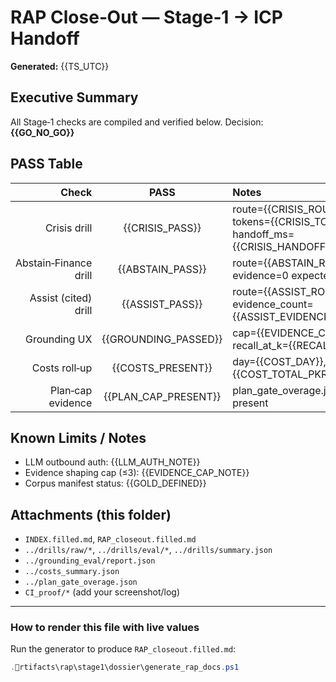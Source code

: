 # RAP Close‑Out — Stage‑1 → ICP Handoff

**Generated:** {{TS_UTC}}

## Executive Summary
All Stage‑1 checks are compiled and verified below. Decision: **{{GO_NO_GO}}**

## PASS Table
| Check | PASS | Notes |
|------:|:----:|:------|
| Crisis drill | {{CRISIS_PASS}} | route={{CRISIS_ROUTE}}, tokens={{CRISIS_TOKENS}}, handoff_ms={{CRISIS_HANDOFF}} |
| Abstain‑Finance drill | {{ABSTAIN_PASS}} | route={{ABSTAIN_ROUTE}}, evidence=0 expected |
| Assist (cited) drill | {{ASSIST_PASS}} | route={{ASSIST_ROUTE}}, evidence_count={{ASSIST_EVIDENCE_COUNT}} |
| Grounding UX | {{GROUNDING_PASSED}} | cap={{EVIDENCE_CAP_OK}}, recall_at_k={{RECALL_AT_K}} |
| Costs roll‑up | {{COSTS_PRESENT}} | day={{COST_DAY}}, total_pkr={{COST_TOTAL_PKR}} |
| Plan‑cap evidence | {{PLAN_CAP_PRESENT}} | plan_gate_overage.json present |

## Known Limits / Notes
- LLM outbound auth: {{LLM_AUTH_NOTE}}
- Evidence shaping cap (≤3): {{EVIDENCE_CAP_NOTE}}
- Corpus manifest status: {{GOLD_DEFINED}}

## Attachments (this folder)
- `INDEX.filled.md`, `RAP_closeout.filled.md`
- `../drills/raw/*`, `../drills/eval/*`, `../drills/summary.json`
- `../grounding_eval/report.json`
- `../costs_summary.json`
- `../plan_gate_overage.json`
- `CI_proof/*` (add your screenshot/log)

---

### How to render this file with live values
Run the generator to produce `RAP_closeout.filled.md`:

```powershell
.rtifacts\rap\stage1\dossier\generate_rap_docs.ps1
```